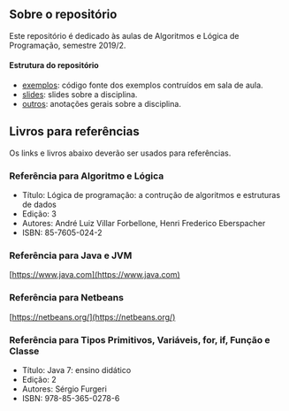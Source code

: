## Sobre o repositório
Este repositório é dedicado às aulas de Algoritmos e Lógica de Programação, semestre 2019/2.

#### Estrutura do repositório
- [exemplos](exemplos): código fonte dos exemplos contruídos em sala de aula.
- [slides](outros/slides): slides sobre a disciplina.
- [outros](outros): anotações gerais sobre a disciplina.

## Livros para referências

Os links e livros abaixo deverão ser usados para referências.

### Referência para Algoritmo e Lógica
- Título: Lógica de programação: a contrução de algoritmos e estruturas de dados
- Edição: 3
- Autores: André Luiz Villar Forbellone, Henri Frederico Eberspacher
- ISBN: 85-7605-024-2

### Referência para Java e JVM
[https://www.java.com](https://www.java.com)

### Referência para Netbeans
[https://netbeans.org/](https://netbeans.org/)

### Referência para Tipos Primitivos, Variáveis, for, if, Função e Classe
- Título: Java 7: ensino didático
- Edição: 2
- Autores: Sérgio Furgeri
- ISBN: 978-85-365-0278-6